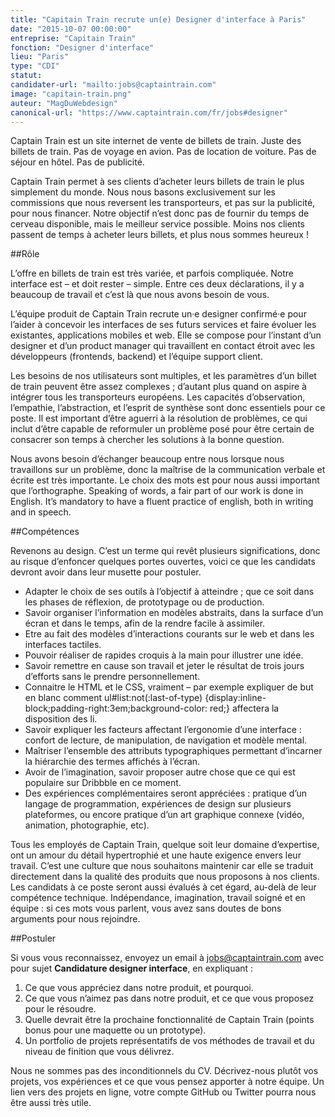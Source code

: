 ```yaml
---
title: "Capitain Train recrute un(e) Designer d'interface à Paris"
date: "2015-10-07 00:00:00"
entreprise: "Capitain Train"
fonction: "Designer d'interface"
lieu: "Paris"
type: "CDI"
statut:
candidater-url: "mailto:jobs@captaintrain.com"
image: "capitain-train.png"
auteur: "MagDuWebdesign"
canonical-url: "https://www.captaintrain.com/fr/jobs#designer"
---
```

Captain Train est un site internet de vente de billets de train. Juste des billets de train. Pas de voyage en avion. Pas de location de voiture. Pas de séjour en hôtel. Pas de publicité.

Captain Train permet à ses clients d’acheter leurs billets de train le plus simplement du monde. Nous nous basons exclusivement sur les commissions que nous reversent les transporteurs, et pas sur la publicité, pour nous financer. Notre objectif n’est donc pas de fournir du temps de cerveau disponible, mais le meilleur service possible. Moins nos clients passent de temps à acheter leurs billets, et plus nous sommes heureux !

##Rôle

L’offre en billets de train est très variée, et parfois compliquée. Notre interface est – et doit rester – simple. Entre ces deux déclarations, il y a beaucoup de travail et c’est là que nous avons besoin de vous.

L’équipe produit de Captain Train recrute un·e designer confirmé·e pour l’aider à concevoir les interfaces de ses futurs services et faire évoluer les existantes, applications mobiles et web. Elle se compose pour l’instant d’un designer et d’un product manager qui travaillent en contact étroit avec les développeurs (frontends, backend) et l’équipe support client.

Les besoins de nos utilisateurs sont multiples, et les paramètres d’un billet de train peuvent être assez complexes ; d’autant plus quand on aspire à intégrer tous les transporteurs européens. Les capacités d’observation, l’empathie, l’abstraction, et l’esprit de synthèse sont donc essentiels pour ce poste. Il est important d’être aguerri à la résolution de problèmes, ce qui inclut d’être capable de reformuler un problème posé pour être certain de consacrer son temps à chercher les solutions à la bonne question.

Nous avons besoin d’échanger beaucoup entre nous lorsque nous travaillons sur un problème, donc la maîtrise de la communication verbale et écrite est très importante. Le choix des mots est pour nous aussi important que l’orthographe. Speaking of words, a fair part of our work is done in English. It’s mandatory to have a fluent practice of english, both in writing and in speech.

##Compétences

Revenons au design. C’est un terme qui revêt plusieurs significations, donc au risque d’enfoncer quelques portes ouvertes, voici ce que les candidats devront avoir dans leur musette pour postuler.

- Adapter le choix de ses outils à l’objectif à atteindre ; que ce soit dans les phases de réflexion, de prototypage ou de production.
- Savoir organiser l’information en modèles abstraits, dans la surface d’un écran et dans le temps, afin de la rendre facile à assimiler.
- Etre au fait des modèles d’interactions courants sur le web et dans les interfaces tactiles.
- Pouvoir réaliser de rapides croquis à la main pour illustrer une idée.
- Savoir remettre en cause son travail et jeter le résultat de trois jours d’efforts sans le prendre personnellement.
- Connaitre le HTML et le CSS, vraiment – par exemple expliquer de but en blanc comment ul#list:not(:last-of-type) {display:inline-block;padding-right:3em;background-color: red;} affectera la disposition des li.
- Savoir expliquer les facteurs affectant l’ergonomie d’une interface : confort de lecture, de manipulation, de navigation et modèle mental.
- Maîtriser l’ensemble des attributs typographiques permettant d’incarner la hiérarchie des termes affichés à l’écran.
- Avoir de l’imagination, savoir proposer autre chose que ce qui est populaire sur Dribbble en ce moment.
- Des expériences complémentaires seront appréciées : pratique d’un langage de programmation, expériences de design sur plusieurs plateformes, ou encore pratique d’un art graphique connexe (vidéo, animation, photographie, etc).

Tous les employés de Captain Train, quelque soit leur domaine d’expertise, ont un amour du détail hypertrophié et une haute exigence envers leur travail. C’est une culture que nous souhaitons maintenir car elle se traduit directement dans la qualité des produits que nous proposons à nos clients. Les candidats à ce poste seront aussi évalués à cet égard, au-delà de leur compétence technique. Indépendance, imagination, travail soigné et en équipe : si ces mots vous parlent, vous avez sans doutes de bons arguments pour nous rejoindre.

##Postuler

Si vous vous reconnaissez, envoyez un email à <a href="mailto:jobs@captaintrain.com">jobs@captaintrain.com</a> avec pour sujet **Candidature designer interface**, en expliquant :

1. Ce que vous appréciez dans notre produit, et pourquoi.
2. Ce que vous n’aimez pas dans notre produit, et ce que vous proposez pour le résoudre.
3. Quelle devrait être la prochaine fonctionnalité de Captain Train (points bonus pour une maquette ou un prototype).
4. Un portfolio de projets représentatifs de vos méthodes de travail et du niveau de finition que vous délivrez.

Nous ne sommes pas des inconditionnels du CV. Décrivez-nous plutôt vos projets, vos expériences et ce que vous pensez apporter à notre équipe. Un lien vers des projets en ligne, votre compte GitHub ou Twitter pourra nous être aussi très utile.
